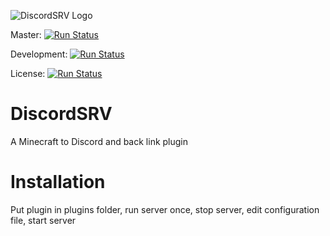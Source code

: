 ![DiscordSRV Logo](http://i.imgur.com/VTJtlli.png)

Master: [![Run Status](https://api.shippable.com/projects/572c10a82a8192902e1f25a9/badge?branch=master)](https://app.shippable.com/projects/572c10a82a8192902e1f25a9)

Development: [![Run Status](https://api.shippable.com/projects/572c10a82a8192902e1f25a9/badge?branch=develop)](https://app.shippable.com/projects/572c10a82a8192902e1f25a9)

License: [![Run Status](https://img.shields.io/github/license/Scarsz/DiscordSRV.svg)](https://github.com/Scarsz/DiscordSRV/blob/master/LICENSE)

# DiscordSRV
A Minecraft to Discord and back link plugin

# Installation
Put plugin in plugins folder, run server once, stop server, edit configuration file, start server
